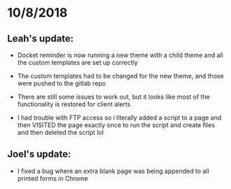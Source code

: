 # 10/8/2018

## Leah's update:

- Docket reminder is now running a new theme with a child theme and all the custom templates are set up correctly

- The custom templates had to be changed for the new theme, and those were pushed to the gitlab repo

- There are still some issues to work out, but it looks like most of the functionality is restored for client alerts

- I had trouble with FTP access so i literally added a <?php touch(...) ?> script to a page and then VISITED the page exactly once to run the script and create files and then deleted the script lol

## Joel's update:

- I fixed a bug where an extra blank page was being appended to all printed forms in Chrome